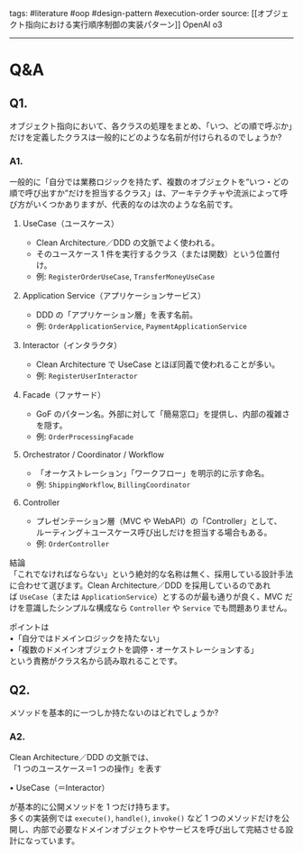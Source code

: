 tags:
	#literature 
	#oop 
	#design-pattern 
	#execution-order 
source:
	[[オブジェクト指向における実行順序制御の実装パターン]]
	OpenAI o3

---
# Q&A
## Q1.
オブジェクト指向において、各クラスの処理をまとめ、「いつ、どの順で呼ぶか」だけを定義したクラスは一般的にどのような名前が付けられるのでしょうか?

### A1.
一般的に「自分では業務ロジックを持たず、複数のオブジェクトを“いつ・どの順で呼び出すか”だけを担当するクラス」は、アーキテクチャや流派によって呼び方がいくつかありますが、代表的なのは次のような名前です。

1. UseCase（ユースケース）
    - Clean Architecture／DDD の文脈でよく使われる。
    - そのユースケース 1 件を実行するクラス（または関数）という位置付け。
    - 例: `RegisterOrderUseCase`, `TransferMoneyUseCase`
    
2. Application Service（アプリケーションサービス）
    - DDD の「アプリケーション層」を表す名前。
    - 例: `OrderApplicationService`, `PaymentApplicationService`
    
3. Interactor（インタラクタ）
    - Clean Architecture で UseCase とほぼ同義で使われることが多い。
    - 例: `RegisterUserInteractor`
    
4. Facade（ファサード）
    - GoF のパターン名。外部に対して「簡易窓口」を提供し、内部の複雑さを隠す。
    - 例: `OrderProcessingFacade`
    
5. Orchestrator / Coordinator / Workflow
    - 「オーケストレーション」「ワークフロー」を明示的に示す命名。
    - 例: `ShippingWorkflow`, `BillingCoordinator`
    
6. Controller
    - プレゼンテーション層（MVC や WebAPI）の「Controller」として、  
        ルーティング＋ユースケース呼び出しだけを担当する場合もある。
    - 例: `OrderController`
    

結論  
「これでなければならない」という絶対的な名称は無く、採用している設計手法に合わせて選びます。Clean Architecture／DDD を採用しているのであれば `UseCase`（または `ApplicationService`）とするのが最も通りが良く、MVC だけを意識したシンプルな構成なら `Controller` や `Service` でも問題ありません。

ポイントは  
•「自分ではドメインロジックを持たない」  
•「複数のドメインオブジェクトを調停・オーケストレーションする」  
という責務がクラス名から読み取れることです。

## Q2.
メソッドを基本的に一つしか持たないのはどれでしょうか?

### A2.
Clean Architecture／DDD の文脈では、  
「1 つのユースケース＝1 つの操作」を表す

• UseCase（＝Interactor）

が基本的に公開メソッドを 1 つだけ持ちます。  
多くの実装例では `execute()`, `handle()`, `invoke()` など 1 つのメソッドだけを公開し、内部で必要なドメインオブジェクトやサービスを呼び出して完結させる設計になっています。
